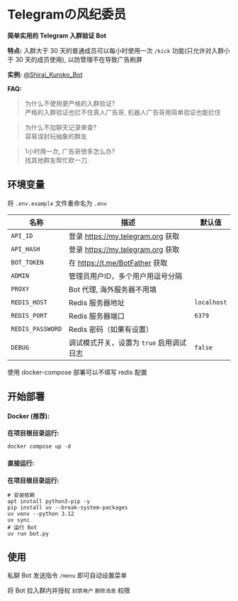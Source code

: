 # Telegramの风纪委员

**简单实用的 Telegram 入群验证 Bot**

**特点:** 入群大于 30 天的普通成员可以每小时使用一次 `/kick` 功能(只允许对入群小于 30 天的成员使用), 以防管理不在导致广告刷屏

**实例:** [@Shirai_Kuroko_Bot](https://t.me/Shirai_Kuroko_Bot)

**FAQ:**

> 为什么不使用更严格的入群验证?  
> 严格的入群验证也拦不住真人广告哥, 机器人广告哥用简单验证也能拦住  

> 为什么不加聊天记录审查?  
> 容易误封玩抽象的群友  

> 1小时用一次, 广告哥很多怎么办?  
> 找其他群友帮忙砍一刀.  

## 环境变量

将 `.env.example` 文件重命名为 `.env`

| 名称               | 描述                            | 默认值         |
|------------------|-------------------------------|-------------|
| `API_ID`         | 登录 https://my.telegram.org 获取 |             |
| `API_HASH`       | 登录 https://my.telegram.org 获取 |             |
| `BOT_TOKEN`      | 在 https://t.me/BotFather 获取   |             |
| `ADMIN`          | 管理员用户ID，多个用户用逗号分隔             |             |
| `PROXY`          | Bot 代理, 海外服务器不用填              |             |
| `REDIS_HOST`     | Redis 服务器地址                   | `localhost` |
| `REDIS_PORT`     | Redis 服务器端口                   | `6379`      |
| `REDIS_PASSWORD` | Redis 密码（如果有设置）               |             |
| `DEBUG`          | 调试模式开关，设置为 `true` 启用调试日志      | `false`     |

使用 docker-compose 部署可以不填写 redis 配置

## 开始部署

#### Docker (推荐):

**在项目根目录运行:**

```shell
docker compose up -d
```

#### 直接运行:

**在项目根目录运行:**

```shell
# 安装依赖
apt install python3-pip -y
pip install uv --break-system-packages
uv venv --python 3.12
uv sync
# 运行 Bot
uv run bot.py 
```

## 使用

私聊 Bot 发送指令 `/menu` 即可自动设置菜单

将 Bot 拉入群内并授权 `封禁用户` `删除消息` 权限
